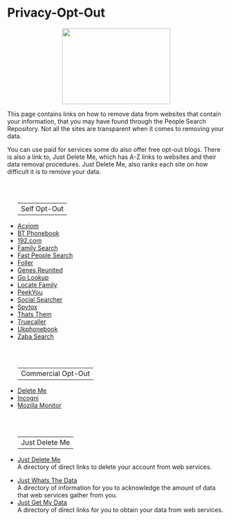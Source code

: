 # Privacy-Opt-Out
<p align="center">
  <img width="250" height="175" src="https://www.cqcore.uk/wp-content/uploads/2024/06/Screenshot-2024-06-13-122030.png">
</p>
 <p>This page contains links on how to remove data from websites that contain your information, that you may have found through the People Search Repository. Not all the sites are transparent when it comes to removing your data.</p>
 <p>You can use paid for services some do also offer free opt-out blogs. There is also a link to, Just Delete Me, which has A-Z links to websites and their data removal procedures. Just Delete Me, also ranks each site on how difficult it is to remove your data.</p>
<br></br>
<ul>
    <table>
        <tr>
            <td>Self Opt-Out</td>
        </tr>
    </table>
    <li><a href="https://www.acxiom.com/optout/">Acxiom</a></li>
    <li><a href="https://www.bt.com/help/landline/calling-features-and-security/how-do-i-sign-up-to-ex-directory-services-">BT Phonebook</a></li>
    <li><a href="https://www.192.com/c01/new-request/">192.com</a></li>
    <li><a href="https://www.familysearch.org/en/help/helpcenter/article/can-i-request-to-remove-the-name-of-a-living-person-from-historical-records">Family Search</a></li>
    <li><a href="https://www.fastpeoplesearch.com/removal">Fast People Search</a></li>
    <li><a href="https://foller.me/do-not-sell">Foller</a></li>
    <li><a href="https://www.genesreunited.co.uk/help/contact/support">Genes Reunited</a></li>
    <li><a href="https://golookup.com/support/contact-us">Go Lookup</a></li>
    <li><a href="https://www.locatefamily.com/removal2.html">Locate Family</a></li>
    <li><a href="https://www.peekyou.com/about/contact/ccpa_optout/do_not_sell/">PeekYou</a></li>
    <li><a href="https://www.social-searcher.com/support/">Social Searcher</a></li>
    <li><a href="https://www.spytox.com/opt_out">Spytox</a></li>
    <li><a href="https://thatsthem.com/optout">Thats Them</a></li>
    <li><a href="https://www.truecaller.com/unlisting">Truecaller</a></li>
    <li><a href="https://www.ukphonebook.com/remove-me">Ukphonebook</a></li>
    <li><a href="https://www.intelius.com/optout">Zaba Search</a></li>
</ul>
<br></br>
<ul>
    <table>
        <tr>
            <td>Commercial Opt-Out</td>
        </tr>
    </table>
    <li><a href="https://joindeleteme.com/blog/opt-out-guides/">Delete Me</a></li>
    <li><a href="https://blog.incogni.com/opt-out-guides/">Incogni</a></li>
    <li><a href="https://monitor.mozilla.org/?ref=news.itsfoss.com">Mozilla Monitor</a></li>
</ul>
<br></br>
<ul>
    <table>
        <tr>
            <td>Just Delete Me</td>
        </tr>
    </table>
    <li><a href="https://justdeleteme.xyz/">Just Delete Me</a></li>A directory of direct links to delete your account from web services.
</ul>
<ul>
    <li><a href="https://justwhatsthedata.github.io/">Just Whats The Data</a></li>A directory of information for you to acknowledge the amount of data that web services gather from you.
    <li><a href="https://justgetmydata.com/">Just Get My Data</a></li>A directory of direct links for you to obtain your data from web services.
</ul>
<br></br>
